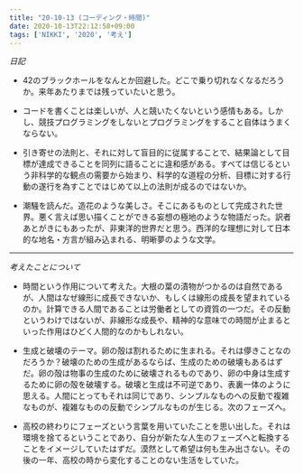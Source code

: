 ```yaml
---
title: "20-10-13 (コーディング・時間)"
date: 2020-10-13T22:12:58+09:00
tags: ['NIKKI', '2020', '考え']
---
```

*日記*
- 42のブラックホールをなんとか回避した。どこで乗り切れなくなるだろうか。来年あたりまでは残っていたいと思う。

- コードを書くことは楽しいが、人と競いたくないという感情もある。しかし、競技プログラミングをしないとプログラミングをすること自体はうまくならない。

- 引き寄せの法則と、それに対して盲目的に従属することで、結果論として目標が達成できることを同列に語ることに違和感がある。すべては信じるという非科学的な観点の需要から始まり、科学的な道程の分析、目標に対する行動の遂行を為すことではじめて以上の法則が成るのではないか。

- 潮騒を読んだ。造花のような美しさ。そこにあるものとして完成された世界。悪く言えば思い描くことができる妄想の極地のような物語だった。訳者あとがきにもあったが、非東洋的世界だと思う。西洋的な理想に対して日本的な地名・方言が組み込まれる、明晰夢のような文学。
---
*考えたことについて*

- 時間という作用について考えた。大根の葉の漬物がつかるのは自然であるが、人間はなぜ線形に成長できないか、もしくは線形の成長を望まれているのか。計算できる人間であることは労働者としての資質の一つだ。その反動というわけではないが、非線形な成長や、精神的な意味での時間が止まるといった作用はひどく人間的なのかもしれない。

- 生成と破壊のテーマ。卵の殻は割れるために生まれる。それは儚きことなのだろうか？破壊のための生成があるならば、生成のための破壊もあるはずだ。卵の殻は物事の生成のために破壊されるものであり、卵の中身は生成するために卵の殻を破壊する。破壊と生成は不可逆であり、表裏一体のように思える。人間にとってもそれは同じであり、シンプルなものへの反動で複雑なものが、複雑なものの反動でシンプルなものが生じる。次のフェーズへ。

- 高校の終わりにフェーズという言葉を用いていたことを思い出した。それは環境を捨てるということであり、自分が新たな人生のフェーズへと転換することをイメージしていたはずだ。漠然として希望は何も生み出さない。その後の一年、高校の時から変化することのない生活をしていた。　

